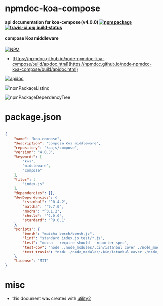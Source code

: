 # npmdoc-koa-compose

#### api documentation for  koa-compose (v4.0.0)  [![npm package](https://img.shields.io/npm/v/npmdoc-koa-compose.svg?style=flat-square)](https://www.npmjs.org/package/npmdoc-koa-compose) [![travis-ci.org build-status](https://api.travis-ci.org/npmdoc/node-npmdoc-koa-compose.svg)](https://travis-ci.org/npmdoc/node-npmdoc-koa-compose)

#### compose Koa middleware

[![NPM](https://nodei.co/npm/koa-compose.png?downloads=true&downloadRank=true&stars=true)](https://www.npmjs.com/package/koa-compose)

- [https://npmdoc.github.io/node-npmdoc-koa-compose/build/apidoc.html](https://npmdoc.github.io/node-npmdoc-koa-compose/build/apidoc.html)

[![apidoc](https://npmdoc.github.io/node-npmdoc-koa-compose/build/screenCapture.buildCi.browser.%252Ftmp%252Fbuild%252Fapidoc.html.png)](https://npmdoc.github.io/node-npmdoc-koa-compose/build/apidoc.html)

![npmPackageListing](https://npmdoc.github.io/node-npmdoc-koa-compose/build/screenCapture.npmPackageListing.svg)

![npmPackageDependencyTree](https://npmdoc.github.io/node-npmdoc-koa-compose/build/screenCapture.npmPackageDependencyTree.svg)



# package.json

```json

{
    "name": "koa-compose",
    "description": "compose Koa middleware",
    "repository": "koajs/compose",
    "version": "4.0.0",
    "keywords": [
        "koa",
        "middleware",
        "compose"
    ],
    "files": [
        "index.js"
    ],
    "dependencies": {},
    "devDependencies": {
        "istanbul": "^0.4.2",
        "matcha": "^0.7.0",
        "mocha": "^3.1.2",
        "should": "^2.0.0",
        "standard": "^9.0.1"
    },
    "scripts": {
        "bench": "matcha bench/bench.js",
        "lint": "standard index.js test/*.js",
        "test": "mocha --require should --reporter spec",
        "test-cov": "node ./node_modules/.bin/istanbul cover ./node_modules/.bin/_mocha -- --require should",
        "test-travis": "node ./node_modules/.bin/istanbul cover ./node_modules/.bin/_mocha --report lcovonly -- --require should"
    },
    "license": "MIT"
}
```



# misc
- this document was created with [utility2](https://github.com/kaizhu256/node-utility2)
